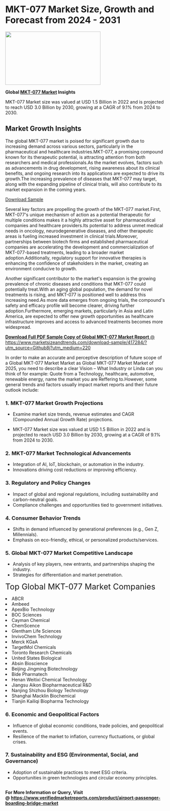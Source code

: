 <H1>MKT-077 Market Size, Growth and Forecast from 2024 - 2031</H1><img class="aligncenter size-medium wp-image-584254" src="https://thirdeyenews.in/wp-content/uploads/2024/09/Global-Market-Research-300x168.jpeg" alt="" width="300" height="168" /><p><strong>Global&nbsp;<a href="https://www.marketsizeandtrends.com/download-sample/417284/?utm_source=Github8j?utm_medium=220">MKT-077 Market</a> Insights</strong></p><p>MKT-077 Market size was valued at USD 1.5 Billion in 2022 and is projected to reach USD 3.0 Billion by 2030, growing at a CAGR of 9.1% from 2024 to 2030.</p><p><h2>Market Growth Insights</h2> <p>The global MKT-077 market is poised for significant growth due to increasing demand across various sectors, particularly in the pharmaceutical and healthcare industries.MKT-077, a promising compound known for its therapeutic potential, is attracting attention from both researchers and medical professionals.As the market evolves, factors such as advancements in drug development, rising awareness about its clinical benefits, and ongoing research into its applications are expected to drive its growth.The increasing prevalence of diseases that MKT-077 may target, along with the expanding pipeline of clinical trials, will also contribute to its market expansion in the coming years.</p> <p><a href="#">Download Sample</a></p> <p>Several key factors are propelling the growth of the MKT-077 market.First, MKT-077's unique mechanism of action as a potential therapeutic for multiple conditions makes it a highly attractive asset for pharmaceutical companies and healthcare providers.Its potential to address unmet medical needs in oncology, neurodegenerative diseases, and other therapeutic areas is fueling increased investment in clinical trials.Moreover, partnerships between biotech firms and established pharmaceutical companies are accelerating the development and commercialization of MKT-077-based treatments, leading to a broader market adoption.Additionally, regulatory support for innovative therapies is enhancing the confidence of stakeholders in the market, creating an environment conducive to growth.<p>Another significant contributor to the market's expansion is the growing prevalence of chronic diseases and conditions that MKT-077 could potentially treat.With an aging global population, the demand for novel treatments is rising, and MKT-077 is positioned well to address this increasing need.As more data emerges from ongoing trials, the compound's safety and efficacy profile will become clearer, driving further adoption.Furthermore, emerging markets, particularly in Asia and Latin America, are expected to offer new growth opportunities as healthcare infrastructure improves and access to advanced treatments becomes more widespread.</p> <p><a href="#"></p><p><span class=""><strong>Download Full PDF Sample Copy of Global MKT-077 Market Report</strong> @ <a href="https://www.marketsizeandtrends.com/download-sample/417284/?utm_source=Github8j?utm_medium=220" target="_blank">https://www.marketsizeandtrends.com/download-sample/417284/?utm_source=Github8j?utm_medium=220</a></span></p><p>In order to make an accurate and perceptive description of future scope of a Global&nbsp;MKT-077 Market Market as Global&nbsp;MKT-077 Market Market of 2025, you need to describe a clear Vision &ndash; What Industry or Linda can you think of for example: Quote from a Technology, healthcare, automotive, renewable energy, name the market you are Reffering to.However, some general trends and factors usually impact market reports and their future outlook include:</p><h3>1.&nbsp;<strong>MKT-077 Market Growth Projections</strong></h3><ul><li>Examine market size trends, revenue estimates and CAGR (Compounded Annual Growth Rate) projections.</li><li><p>MKT-077 Market size was valued at USD 1.5 Billion in 2022 and is projected to reach USD 3.0 Billion by 2030, growing at a CAGR of 9.1% from 2024 to 2030.</p></li></ul><h3>2.&nbsp;<strong>MKT-077 Market Technological Advancements</strong></h3><ul><li>Integration of AI, IoT, blockchain, or automation in the industry.</li><li>Innovations driving cost reductions or improving efficiency.</li></ul><h3>3.&nbsp;<strong>Regulatory and Policy Changes</strong></h3><ul><li>Impact of global and regional regulations, including sustainability and carbon-neutral goals.</li><li>Compliance challenges and opportunities tied to government initiatives.</li></ul><h3>4.&nbsp;<strong>Consumer Behavior Trends</strong></h3><ul><li>Shifts in demand influenced by generational preferences (e.g., Gen Z, Millennials).</li><li>Emphasis on eco-friendly, ethical, or personalized products/services.</li></ul><h3>5.&nbsp;<strong>Global MKT-077 Market Competitive Landscape</strong></h3><ul><li>Analysis of key players, new entrants, and partnerships shaping the industry.</li><li>Strategies for differentiation and market penetration.</li></ul><p data-pm-slice="1 1 []"><span style="color: inherit; font-family: inherit; font-size: 25px;">Top Global MKT-077 Market Companies</span></p><div class="" data-test-id=""><p><li>ABCR</li><li> Ambeed</li><li> ApexBio Technology</li><li> BOC Sciences</li><li> Cayman Chemical</li><li> ChemScence</li><li> Glentham Life Sciences</li><li> InvivoChem Technology</li><li> Merck KGaA</li><li> TargetMol Chemicals</li><li> Toronto Research Chemicals</li><li> United States Biological</li><li> Absin Bioscience</li><li> Beijing Jingming Biotechnology</li><li> Bide Pharmatech</li><li> Henan Weitixi Chemical Technology</li><li> Jiangsu Aikon Biopharmaceutical R&D</li><li> Nanjing Shizhou Biology Technology</li><li> Shanghai Macklin Biochemical</li><li> Tianjin Kailiqi Biopharma Technology</li></p></div><h3>6.&nbsp;<strong>Economic and Geopolitical Factors</strong></h3><ul><li>Influence of global economic conditions, trade policies, and geopolitical events.</li><li>Resilience of the market to inflation, currency fluctuations, or global crises.</li></ul><h3>7.&nbsp;<strong>Sustainability and ESG (Environmental, Social, and Governance)</strong></h3><ul><li>Adoption of sustainable practices to meet ESG criteria.</li><li>Opportunities in green technologies and circular economy principles.</li></ul><h2><strong style="font-size: 14px;">For More Information or Query, Visit @&nbsp;</strong><a style="background-color: #ffffff; font-size: 14px;" href="https://www.marketsizeandtrends.com/report/mkt-077-market/" target="_blank">https://www.verifiedmarketreports.com/product/airport-passenger-boarding-bridge-market</a></h2>